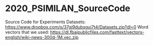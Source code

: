 # 2020_PSIMILAN_SourceCode
Source Code for Experiments
Datasets: https://www.dropbox.com/s/37gj9dubsgui7t4/Datasets.zip?dl=0
Word vectors that we used: https://dl.fbaipublicfiles.com/fasttext/vectors-english/wiki-news-300d-1M.vec.zip
